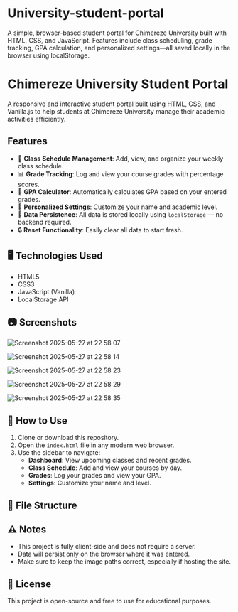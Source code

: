 # University-student-portal
A simple, browser-based student portal for Chimereze University built with HTML, CSS, and JavaScript. Features include class scheduling, grade tracking, GPA calculation, and personalized settings—all saved locally in the browser using localStorage.

# Chimereze University Student Portal

A responsive and interactive student portal built using HTML, CSS, and Vanilla.js to help students at Chimereze University manage their academic activities efficiently.

## Features

- 📅 **Class Schedule Management**: Add, view, and organize your weekly class schedule.
- 📊 **Grade Tracking**: Log and view your course grades with percentage scores.
- 🧮 **GPA Calculator**: Automatically calculates GPA based on your entered grades.
- 📝 **Personalized Settings**: Customize your name and academic level.
- 📂 **Data Persistence**: All data is stored locally using `localStorage` — no backend required.
- 🔒 **Reset Functionality**: Easily clear all data to start fresh.

## 🖥️ Technologies Used

- HTML5
- CSS3
- JavaScript (Vanilla)
- LocalStorage API

## 📷 Screenshots


![Screenshot 2025-05-27 at 22 58 07](https://github.com/user-attachments/assets/a120f99e-a495-4407-8a00-67ed1778265f)

![Screenshot 2025-05-27 at 22 58 14](https://github.com/user-attachments/assets/ff51c8e8-4ffe-44f7-a8f8-4a4af82bf88e)

![Screenshot 2025-05-27 at 22 58 23](https://github.com/user-attachments/assets/f2b9af4e-7983-426c-9920-fdb80fc6b209)

![Screenshot 2025-05-27 at 22 58 29](https://github.com/user-attachments/assets/c9591c3e-9a47-4645-a557-f1b433879b8a)

![Screenshot 2025-05-27 at 22 58 35](https://github.com/user-attachments/assets/f8c2b860-c525-42bb-8c61-5277c309b051)


## 🔧 How to Use

1. Clone or download this repository.
2. Open the `index.html` file in any modern web browser.
3. Use the sidebar to navigate:
   - **Dashboard**: View upcoming classes and recent grades.
   - **Class Schedule**: Add and view your courses by day.
   - **Grades**: Log your grades and view your GPA.
   - **Settings**: Customize your name and level.

## 📁 File Structure


## ⚠️ Notes

- This project is fully client-side and does not require a server.
- Data will persist only on the browser where it was entered.
- Make sure to keep the image paths correct, especially if hosting the site.

## 📄 License

This project is open-source and free to use for educational purposes.


